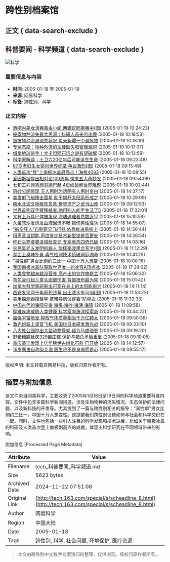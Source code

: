 # 跨性别档案馆

## 正文 { data-search-exclude }


## 科普要闻 - 科学频道 { data-search-exclude }

![科学](http://tech.163.com/Science/image/Title01.jpg)

### 重要信息与内容

- **时间**: 2005-01-18 至 2005-01-19
- **来源**: 网易科学
- **标签**: 跨性别、科学

### 正文内容

- [酒吧内美女活吞毒虫小蛇 两蟒蛇同塞嘴中(图)](http://tech.163.com/2005w01/12802/2005w01_1106101463783.html) (2005-01-19 10:24:23)
- [披露物种流失最大黑洞：科研人员夹带出境](http://tech.163.com/2005w01/12802/2005w01_1106101133300.html) (2005-01-19 10:18:53)
- [首披物种资源流失状况 每天新增一个濒危物](http://tech.163.com/2005w01/12802/2005w01_1106101090203.html) (2005-01-19 10:18:10)
- [专家态度：物种外流的法律缺失和管理漏洞](http://tech.163.com/2005w01/12802/2005w01_1106101027691.html) (2005-01-19 10:17:07)
- [缉拿地球杀手！尤卡坦陨石坑之谜有望破解](http://tech.163.com/2005w01/12801/2005w01_1106014439462.html) (2005-01-18 10:13:59)
- [科学家解读：土卫六20亿年后可能诞生生命](http://tech.163.com/2005w01/12801/2005w01_1106011428439.html) (2005-01-18 09:23:48)
- [67岁老妇生女婴创世界纪录 争议激烈(图)](http://tech.163.com/2005w01/12801/2005w01_1106010949527.html) (2005-01-18 09:15:49)
- [人类首次“登”上南极冰盖最高点！海拔4093](http://tech.163.com/2005w01/12801/2005w01_1106032135830.html) (2005-01-18 15:08:55)
- [爱因斯坦提出相对论100周年 带来五大奇妙发](http://tech.163.com/2005w01/12801/2005w01_1106013247855.html) (2005-01-18 09:54:08)
- [七旬工程师猜想哥德巴赫 4页纸破解世界难题](http://tech.163.com/2005w01/12801/2005w01_1106013764890.html) (2005-01-18 10:02:44)
- [奇妙公厕惊现 无人用时为透明有人用时变白](http://tech.163.com/2005w01/12801/2005w01_1106030237333.html) (2005-01-18 14:37:17)
- [美发射飞船撞击彗星 助于揭开太阳系形成之](http://tech.163.com/2005w01/12801/2005w01_1106015349296.html) (2005-01-18 10:29:09)
- [南水北调文物报告告急 世界遗产之武当山难](http://tech.163.com/2005w01/12801/2005w01_1106010773770.html) (2005-01-18 09:12:53)
- [世界首例双手臂移植者:他用别人的手生活了5](http://tech.163.com/2005w01/12801/2005w01_1106040721950.html) (2005-01-18 17:32:01)
- [又有上万具尸体被发现 海啸遇难者总数近17](http://tech.163.com/2005w01/12801/2005w01_1106032259168.html) (2005-01-18 15:10:59)
- [久坐软沙发诱发血液回流不畅 损伤男性性功](http://tech.163.com/2005w01/12801/2005w01_1106031307546.html) (2005-01-18 14:55:07)
- ["航空狂人"自制奇异飞行器 依靠推进系统上](http://tech.163.com/2005w01/12801/2005w01_1106029844556.html) (2005-01-18 14:30:44)
- [用声音当钥匙 声纹鉴定技术新型锁是否更安](http://tech.163.com/2005w01/12801/2005w01_1106029614278.html) (2005-01-18 14:26:54)
- [吃石头罗婆婆进城检查记 专家表态四奇已破](http://tech.163.com/2005w01/12801/2005w01_1106028496529.html) (2005-01-18 14:08:16)
- [农民吴老五发明机器人 能挥毫泼墨会写字(图)](http://tech.163.com/2005w01/12801/2005w01_1106017949297.html) (2005-01-18 11:12:29)
- [湖面上臭味扑鼻 毒气检测技术侦破洞庭湖命](http://tech.163.com/2005w01/12801/2005w01_1106016085042.html) (2005-01-18 10:41:25)
- ["易性癖"男女比例约三比一 中国十万人想变](http://tech.163.com/2005w01/12801/2005w01_1106013616045.html) (2005-01-18 10:00:16)
- [我国南极冰盖队获取世界唯一的冰穹A顶点冰](http://tech.163.com/2005w01/12801/2005w01_1106040842977.html) (2005-01-18 17:34:02)
- [人类食物越来越没营养 高产出的农作物是主](http://tech.163.com/2005w01/12801/2005w01_1106031992067.html) (2005-01-18 15:06:32)
- [背包会引起儿童头面部伤害 背部扭伤最为常](http://tech.163.com/2005w01/12801/2005w01_1106031702410.html) (2005-01-18 15:01:42)
- [加拿大科学家研制出可穿在身上的太阳能电池](http://tech.163.com/2005w01/12801/2005w01_1106028674743.html) (2005-01-18 14:11:14)
- [西安发现两千年前积沙墓 出土漆木车马(组图)](http://tech.163.com/2005w01/12801/2005w01_1106020403276.html) (2005-01-18 11:53:23)
- [美用探测器撞彗星 携带导航仪穿着“防弹衣](http://tech.163.com/2005w01/12801/2005w01_1106019213060.html) (2005-01-18 11:33:33)
- [中国古代的海啸灾害 海吼·海唑·海沸·海啸](http://tech.163.com/2005w01/12801/2005w01_1106017768484.html) (2005-01-18 11:09:58)
- [疑难疾病威胁人类健康 科学家向海洋探索新](http://tech.163.com/2005w01/12801/2005w01_1106016262398.html) (2005-01-18 10:44:22)
- [超强宇宙喷发 释放气体质量相当于万亿颗太](http://tech.163.com/2005w01/12801/2005w01_1106013036349.html) (2005-01-18 09:50:36)
- [激光炮装上波音飞机 美国拉日本研发激光战](http://tech.163.com/2005w01/12801/2005w01_1106011990626.html) (2005-01-18 09:33:10)
- [八大处公园挖出大型动物骨架 疑为马或骆驼](http://tech.163.com/2005w01/12801/2005w01_1106011160418.html) (2005-01-18 09:19:20)
- [野猪糟蹋延庆329亩庄稼 保护与猎杀矛盾重重](http://tech.163.com/2005w01/12801/2005w01_1106010605548.html) (2005-01-18 09:10:05)
- [重庆綦江发现上亿年稀世古树化石群 已开始](http://tech.163.com/2005w01/12801/2005w01_1106028777168.html) (2005-01-18 14:12:57)
- [16岁网虫自称染艾滋 医生称不是身病而是心](http://tech.163.com/2005w01/12801/2005w01_1106013317702.html) (2005-01-18 09:55:17)

---

版权声明: 本文转载自网易科技，版权归原作者所有。

## 摘要与附加信息

<!-- tcd_abstract -->
该文件来自网易科学，主要收录了2005年1月18日至19日间的科学频道重要科普内容。文件中包含多篇科学新闻报道，涉及生物物种的流失情况、生态保护的法律问题、以及新科技的开发等。尤其提到了一篇与跨性别相关的报导："易性癖"男女比例约三比一，中国十万人想变性。这提醒我们跨性别议题如何与社会和科学交织在一起。同时，文件也包括一些引人注目的科学发现和技术进展，比如关于南极冰盖的科研及人类首次登上南极副高点的成就，体现出科学研究在不同领域带来的影响。
<!-- tcd_abstract_end -->

附加信息 [Processed Page Metadata]

| Attribute       | Value                                  |
|-----------------|----------------------------------------|
| Filename        | tech_科普要闻_科学频道.md                             |
| Size            | 5623 bytes                           |
| Archived Date   | 2024-11-22 07:51:08                             |
| Original Link   | [http://tech.163.com/special/s/scheadline_8.html](http://tech.163.com/special/s/scheadline_8.html)                       |
| Author          | 网易科学                               |
| Region          | 中国大陆                               |
| Date            | 2005-01-18                                 |
| Tags            | 跨性别, 科学, 社会问题, 环境保护, 医疗资源                                 |
>
> 本文由跨性别中文数字档案馆归档整理，仅供浏览。版权归原作者所有。
>